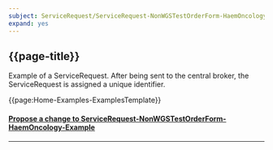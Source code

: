 ```yaml
---
subject: ServiceRequest/ServiceRequest-NonWGSTestOrderForm-HaemOncology-Example
expand: yes
---
```



## {{page-title}}

Example of a ServiceRequest. After being sent to the central broker, the ServiceRequest is assigned a unique identifier.

{{page:Home-Examples-ExamplesTemplate}}


<div id="Feedback" class="tabcontent">
<h4><a href='https://simplifier.net/NHS-Digital-FHIR-Genomics-Implementation-Guide/ServiceRequest-ServiceRequest-NonWGSTestOrderForm-HaemOncology-Example/~issues?level=File' target="_blank">Propose a change to ServiceRequest-NonWGSTestOrderForm-HaemOncology-Example</a></h4>
</div>

---